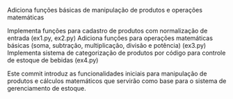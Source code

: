 Adiciona funções básicas de manipulação de produtos e operações matemáticas

Implementa funções para cadastro de produtos com normalização de entrada (ex1.py, ex2.py)
Adiciona funções para operações matemáticas básicas (soma, subtração, multiplicação, divisão e potência) (ex3.py)
Implementa sistema de categorização de produtos por código para controle de estoque de bebidas (ex4.py)

Este commit introduz as funcionalidades iniciais para manipulação de produtos e cálculos matemáticos que
servirão como base para o sistema de gerenciamento de estoque.
